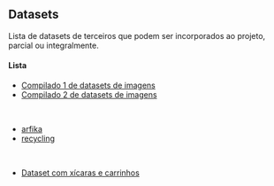 ## Datasets

Lista de datasets de terceiros que podem ser incorporados ao projeto, parcial ou integralmente.

#### Lista

- [Compilado 1 de datasets de imagens](https://blog.cambridgespark.com/50-free-machine-learning-datasets-image-datasets-241852b03b49)
- [Compilado 2 de datasets de imagens](https://www.imageannotation.ai/blog/top-10-image-datasets-for-machine-learning)

&nbsp;

- [arfika](https://dataturks.com/projects/arfika)
- [recycling](http://web.cecs.pdx.edu/~singh/rcyc-web/index.html)

&nbsp;

- [Dataset com xícaras e carrinhos](https://aivaslab.github.io/toybox/)
